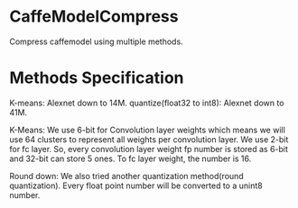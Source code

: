 # CaffeModelCompress
Compress caffemodel using multiple methods.

# Methods Specification
K-means: Alexnet down to 14M.
quantize(float32 to int8): Alexnet down to 41M.

K-Means:
We use 6-bit for Convolution layer weights which means we will use 64 clusters to represent all weights per convolution layer. We use 2-bit for fc layer. So, every convolution layer weight fp number is stored as 6-bit and 32-bit can store 5 ones. To fc layer weight, the number is 16. 

Round down:
We also tried another quantization method(round quantization). Every float point number will be converted to a unint8 number.
